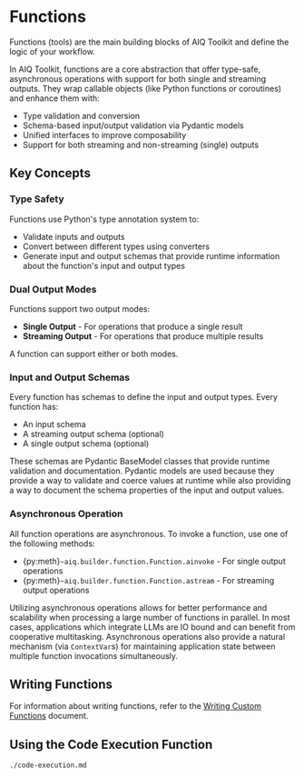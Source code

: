 <!--
SPDX-FileCopyrightText: Copyright (c) 2025, NVIDIA CORPORATION & AFFILIATES. All rights reserved.
SPDX-License-Identifier: Apache-2.0

Licensed under the Apache License, Version 2.0 (the "License");
you may not use this file except in compliance with the License.
You may obtain a copy of the License at

http://www.apache.org/licenses/LICENSE-2.0

Unless required by applicable law or agreed to in writing, software
distributed under the License is distributed on an "AS IS" BASIS,
WITHOUT WARRANTIES OR CONDITIONS OF ANY KIND, either express or implied.
See the License for the specific language governing permissions and
limitations under the License.
-->

# Functions

Functions (tools) are the main building blocks of AIQ Toolkit and define the logic of your workflow.

In AIQ Toolkit, functions are a core abstraction that offer type-safe, asynchronous operations with support for both single and streaming outputs. They wrap callable objects (like Python functions or coroutines) and enhance them with:

* Type validation and conversion
* Schema-based input/output validation via Pydantic models
* Unified interfaces to improve composability
* Support for both streaming and non-streaming (single) outputs

## Key Concepts

### Type Safety

Functions use Python's type annotation system to:
- Validate inputs and outputs
- Convert between different types using converters
- Generate input and output schemas that provide runtime information about the function's input and output types

### Dual Output Modes

Functions support two output modes:
* **Single Output** - For operations that produce a single result
* **Streaming Output** - For operations that produce multiple results

A function can support either or both modes.

### Input and Output Schemas

Every function has schemas to define the input and output types. Every function has:
- An input schema
- A streaming output schema (optional)
- A single output schema (optional)

These schemas are Pydantic BaseModel classes that provide runtime validation and documentation. Pydantic models are used because they provide a way to validate and coerce values at runtime while also providing a way to document the schema properties of the input and output values.

### Asynchronous Operation

All function operations are asynchronous. To invoke a function, use one of the following methods:
- {py:meth}`~aiq.builder.function.Function.ainvoke` - For single output operations
- {py:meth}`~aiq.builder.function.Function.astream` - For streaming output operations

Utilizing asynchronous operations allows for better performance and scalability when processing a large number of functions in parallel. In most cases, applications which integrate LLMs are IO bound and can benefit from cooperative multitasking. Asynchronous operations also provide a natural mechanism (via `ContextVar`s) for maintaining application state between multiple function invocations simultaneously.


## Writing Functions
For information about writing functions, refer to the [Writing Custom Functions](../../extend/functions.md) document.


## Using the Code Execution Function
```{toctree}
./code-execution.md
```
